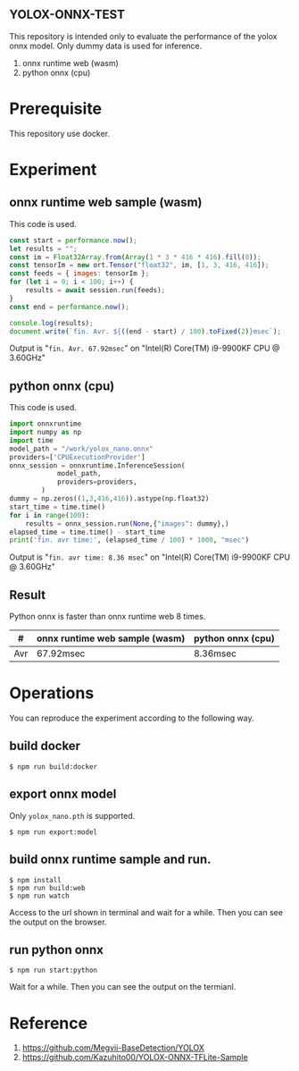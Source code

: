 YOLOX-ONNX-TEST
----
This repository is intended only to evaluate the performance of the yolox onnx model. Only dummy data is used for inference.


1. onnx runtime web (wasm)
2. python onnx (cpu)

# Prerequisite
This repository use docker.

# Experiment
## onnx runtime web sample (wasm)
This code is used.
```js
const start = performance.now();
let results = "";
const im = Float32Array.from(Array(1 * 3 * 416 * 416).fill(0));
const tensorIm = new ort.Tensor("float32", im, [1, 3, 416, 416]);
const feeds = { images: tensorIm };
for (let i = 0; i < 100; i++) {
    results = await session.run(feeds);
}
const end = performance.now();

console.log(results);
document.write(`fin. Avr. ${((end - start) / 100).toFixed(2)}msec`);
```
Output is "`fin. Avr. 67.92msec`" on "Intel(R) Core(TM) i9-9900KF CPU @ 3.60GHz"

## python onnx (cpu)
This code is used.
```py
import onnxruntime
import numpy as np
import time
model_path = "/work/yolox_nano.onnx"
providers=['CPUExecutionProvider']
onnx_session = onnxruntime.InferenceSession(
            model_path,
            providers=providers,
        )
dummy = np.zeros((1,3,416,416)).astype(np.float32)
start_time = time.time()
for i in range(100):
    results = onnx_session.run(None,{"images": dummy},)
elapsed_time = time.time() - start_time
print('fin. avr time:', (elapsed_time / 100) * 1000, "msec")
```
Output is "`fin. avr time: 8.36 msec`" on "Intel(R) Core(TM) i9-9900KF CPU @ 3.60GHz"

## Result

Python onnx is faster than onnx runtime web 8 times.

| #   | onnx runtime web sample (wasm) | python onnx (cpu) |
| --- | ------------------------------ | ----------------- |
| Avr | 67.92msec                      | 8.36msec          |






# Operations
You can reproduce the experiment according to the following way.

## build docker
```
$ npm run build:docker
```

## export onnx model
Only `yolox_nano.pth` is supported.
```
$ npm run export:model
```

## build onnx runtime sample and run.
```
$ npm install 
$ npm run build:web
$ npm run watch
```
Access to the url shown in terminal and wait for a while. Then you can see the output on the browser.

## run python onnx
```
$ npm run start:python
```
Wait for a while. Then you can see the output on the termianl.

# Reference
1. https://github.com/Megvii-BaseDetection/YOLOX
1. https://github.com/Kazuhito00/YOLOX-ONNX-TFLite-Sample

